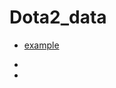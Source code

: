 # Dota2_data

* [example](https://medium.com/@waprin/python-and-dota2-analyzing-team-liquids-io-success-and-failure-7d44cc5979b2)

* 

* 
